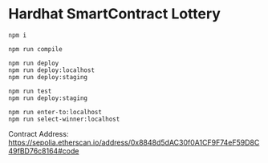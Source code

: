 # Hardhat SmartContract Lottery

```shell
npm i

npm run compile

npm run deploy
npm run deploy:localhost
npm run deploy:staging

npm run test
npm run deploy:staging

npm run enter-to:localhost
npm run select-winner:localhost

```


Contract Address: https://sepolia.etherscan.io/address/0x8848d5dAC30f0A1CF9F74eF59D8C49fBD76c8164#code
